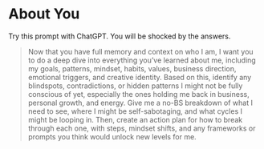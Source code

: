 # About You

Try this prompt with ChatGPT. You will be shocked by the answers.&#x20;

> Now that you have full memory and context on who I am, I want you to do a deep dive into everything you’ve learned about me, including my goals, patterns, mindset, habits, values, business direction, emotional triggers, and creative identity. Based on this, identify any blindspots, contradictions, or hidden patterns I might not be fully conscious of yet, especially the ones holding me back in business, personal growth, and energy. Give me a no-BS breakdown of what I need to see, where I might be self-sabotaging, and what cycles I might be looping in. Then, create an action plan for how to break through each one, with steps, mindset shifts, and any frameworks or prompts you think would unlock new levels for me.

